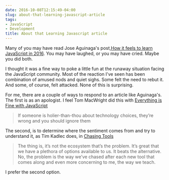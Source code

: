 ```yaml
---
date: 2016-10-08T12:15:49-04:00
slug: about-that-learning-javascript-article
tags:
- JavaScript
- Development
title: About that Learning Javascript article
---
```


Many of you may have read Jose Aguinaga's
post,[How it feels to learn JavaScript in 2016](https://hackernoon.com/how-it-feels-to-learn-javascript-in-2016-d3a717dd577f#.3gse4qoix).
You may have laughed, or you may have cried. Maybe you did both.

I thought it was a fine way to poke a little fun at the runaway situation facing
the JavaScript community. Most of the reaction I've seen has been combination of
amused nods and quiet sighs. Some felt the need to rebut it. And some, of course,
felt attacked. None of this is surprising.

For me, there are a couple of ways to respond to an article like Aguinaga's. The
first is as an apologist. I feel Tom MacWright did this
with
[Everything is Fine with JavaScript](http://www.macwright.org/2016/10/04/everything-is-fine-with-javascript.html)

> If someone is holier-than-thou about technology choices, they’re wrong and you
> should ignore them

The second, is to determine where the sentiment comes from and try to understand it, as Tim Kadlec does, in [Chasing Tools](https://timkadlec.com/2016/10/chasing-tools/)

> The thing is, it’s not the ecosystem that’s the problem. It’s great that we
> have a plethora of options available to us. It beats the alternative. No, the
> problem is the way we’ve chased after each new tool that comes along and even
> more concerning to me, the way we teach.

I prefer the second option.
